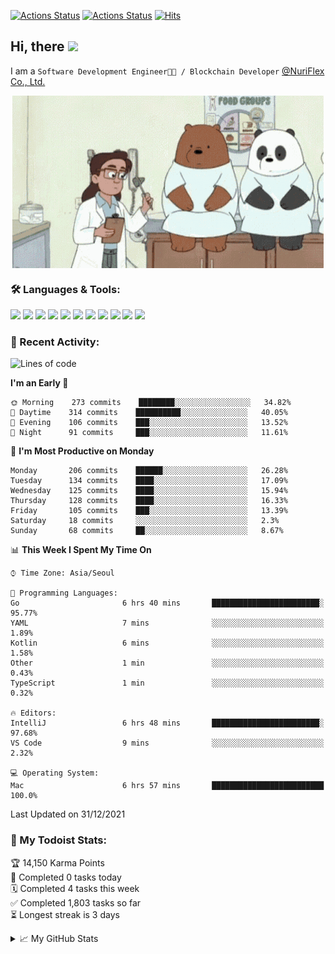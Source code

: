
[![Actions Status](https://github.com/ddok2/ddok2/workflows/Todoist%20Readme/badge.svg)](https://github.com/ddok2/ddok2/actions)
[![Actions Status](https://github.com/ddok2/ddok2/workflows/wakatime-stats/badge.svg)](https://github.com/ddok2/ddok2/actions)
[![Hits](https://hits.seeyoufarm.com/api/count/incr/badge.svg?url=https%3A%2F%2Fgithub.com%2Fddok2&count_bg=%23FF9595&title_bg=%23555555&icon=github.svg&icon_color=%23FFFFFF&title=hits&edge_flat=false)](https://hits.seeyoufarm.com)

<!-- ![visitors](https://visitor-badge.laobi.icu/badge?page_id=ddok2.ddok2) -->
## Hi, there <img src="https://raw.githubusercontent.com/MartinHeinz/MartinHeinz/master/wave.gif" width="25px">

I am a `Software Development Engineer🧑‍💻 / Blockchain Developer` [@NuriFlex Co., Ltd.](https://nuriflex.com)


<p align="center">
<img align="center" alt="GIF" src="img/debugging.gif" />
</p>


### 🛠 Languages & Tools:
<p>
    <img src="https://img.shields.io/badge/go-%2300ADD8.svg?&style=for-the-badge&logo=go&logoColor=white"/>
    <img src="https://img.shields.io/badge/node.js%20-%2343853D.svg?&style=for-the-badge&logo=node.js&logoColor=white"/>
    <img src="https://img.shields.io/badge/javascript%20-%23323330.svg?&style=for-the-badge&logo=javascript&logoColor=%23F7DF1E"/>
    <img src="https://img.shields.io/badge/typescript%20-%23007ACC.svg?&style=for-the-badge&logo=typescript&logoColor=white"/>
    <img src="https://img.shields.io/badge/python%20-%2314354C.svg?&style=for-the-badge&logo=python&logoColor=white"/>
    <img src="https://img.shields.io/badge/react%20-%2320232a.svg?&style=for-the-badge&logo=react&logoColor=%2361DAFB"/>
    <img src="https://img.shields.io/badge/AWS%20-%23FF9900.svg?&style=for-the-badge&logo=amazon-aws&logoColor=white"/>
    <img src="https://img.shields.io/badge/Google%20Cloud%20-%234285F4.svg?&style=for-the-badge&logo=google-cloud&logoColor=white"/>
    <img src="https://img.shields.io/badge/docker%20-%230db7ed.svg?&style=for-the-badge&logo=docker&logoColor=white"/>
    <img src="https://img.shields.io/badge/kubernetes%20-%23326ce5.svg?&style=for-the-badge&logo=kubernetes&logoColor=white"/>
    <img src="https://img.shields.io/badge/ansible%20-%231A1918.svg?&style=for-the-badge&logo=ansible&logoColor=white"/>
</p>

### 🌈 Recent Activity:
<!--START_SECTION:waka-->
![Lines of code](https://img.shields.io/badge/From%20Hello%20World%20I%27ve%20Written-274%20Thousand%20lines%20of%20code-blue)

**I'm an Early 🐤** 

```text
🌞 Morning    273 commits    ████████░░░░░░░░░░░░░░░░░   34.82% 
🌆 Daytime    314 commits    ██████████░░░░░░░░░░░░░░░   40.05% 
🌃 Evening    106 commits    ███░░░░░░░░░░░░░░░░░░░░░░   13.52% 
🌙 Night      91 commits     ███░░░░░░░░░░░░░░░░░░░░░░   11.61%

```
📅 **I'm Most Productive on Monday** 

```text
Monday       206 commits    ██████░░░░░░░░░░░░░░░░░░░   26.28% 
Tuesday      134 commits    ████░░░░░░░░░░░░░░░░░░░░░   17.09% 
Wednesday    125 commits    ████░░░░░░░░░░░░░░░░░░░░░   15.94% 
Thursday     128 commits    ████░░░░░░░░░░░░░░░░░░░░░   16.33% 
Friday       105 commits    ███░░░░░░░░░░░░░░░░░░░░░░   13.39% 
Saturday     18 commits     ░░░░░░░░░░░░░░░░░░░░░░░░░   2.3% 
Sunday       68 commits     ██░░░░░░░░░░░░░░░░░░░░░░░   8.67%

```


📊 **This Week I Spent My Time On** 

```text
⌚︎ Time Zone: Asia/Seoul

💬 Programming Languages: 
Go                       6 hrs 40 mins       ████████████████████████░   95.77% 
YAML                     7 mins              ░░░░░░░░░░░░░░░░░░░░░░░░░   1.89% 
Kotlin                   6 mins              ░░░░░░░░░░░░░░░░░░░░░░░░░   1.58% 
Other                    1 min               ░░░░░░░░░░░░░░░░░░░░░░░░░   0.43% 
TypeScript               1 min               ░░░░░░░░░░░░░░░░░░░░░░░░░   0.32%

🔥 Editors: 
IntelliJ                 6 hrs 48 mins       ████████████████████████░   97.68% 
VS Code                  9 mins              ░░░░░░░░░░░░░░░░░░░░░░░░░   2.32%

💻 Operating System: 
Mac                      6 hrs 57 mins       █████████████████████████   100.0%

```


 Last Updated on 31/12/2021
<!--END_SECTION:waka-->

### 🚧 My Todoist Stats:
<!-- TODO-IST:START -->
🏆  14,150 Karma Points           
🌸  Completed 0 tasks today           
🗓  Completed 4 tasks this week           
✅  Completed 1,803 tasks so far           
⏳  Longest streak is 3 days
<!-- TODO-IST:END -->

<details>
<summary>📈 My GitHub Stats</summary>
<p align="center"> <img src="https://github-readme-stats.vercel.app/api?username=ddok2&show_icons=true" alt="ddok2" />
</details>

